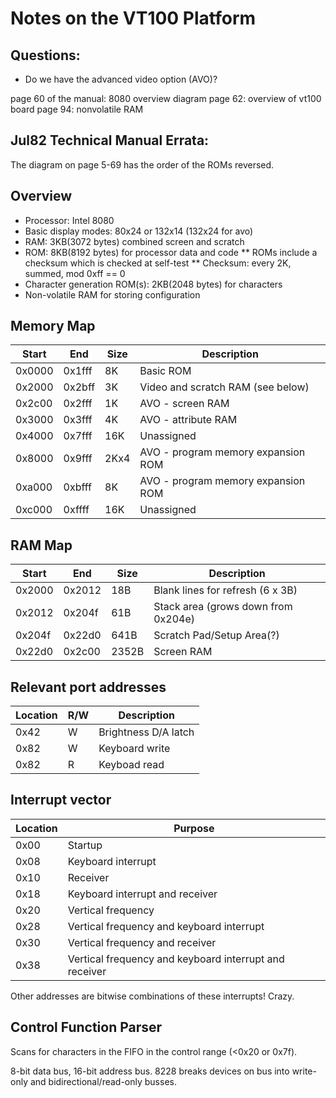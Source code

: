 Notes on the VT100 Platform
===========================

Questions:
----------
* Do we have the advanced video option (AVO)?

page 60 of the manual: 8080 overview diagram
page 62: overview of vt100 board
page 94: nonvolatile RAM 

Jul82 Technical Manual Errata:
------------------------------
The diagram on page 5-69 has the order of the ROMs reversed.

Overview
--------

* Processor: Intel 8080
* Basic display modes: 80x24 or 132x14 (132x24 for avo)
* RAM: 3KB(3072 bytes) combined screen and scratch
* ROM: 8KB(8192 bytes) for processor data and code
** ROMs include a checksum which is checked at self-test
** Checksum: every 2K, summed, mod 0xff == 0
* Character generation ROM(s): 2KB(2048 bytes) for characters
* Non-volatile RAM for storing configuration

Memory Map
----------

 Start  |   End   |  Size  |  Description
--------|---------|--------|-------------
0x0000  | 0x1fff  |   8K   | Basic ROM
0x2000  | 0x2bff  |   3K   | Video and scratch RAM (see below)
0x2c00  | 0x2fff  |   1K   | AVO - screen RAM
0x3000  | 0x3fff  |   4K   | AVO - attribute RAM
0x4000  | 0x7fff  |  16K   | Unassigned
0x8000  | 0x9fff  | 2Kx4   | AVO - program memory expansion ROM
0xa000  | 0xbfff  |   8K   | AVO - program memory expansion ROM
0xc000  | 0xffff  |  16K   | Unassigned


RAM Map
-------

 Start  |   End   |  Size  |  Description
--------|---------|--------|-------------
0x2000  | 0x2012  |  18B   | Blank lines for refresh (6 x 3B)
0x2012  | 0x204f  |  61B   | Stack area (grows down from 0x204e)
0x204f  | 0x22d0  | 641B   | Scratch Pad/Setup Area(?)
0x22d0  | 0x2c00  | 2352B  | Screen RAM

Relevant port addresses
-----------------------

Location  | R/W | Description
----------|-----|------------
0x42      |  W  | Brightness D/A latch
0x82      |  W  | Keyboard write
0x82      |  R  | Keyboad read

Interrupt vector
----------------

Location  |  Purpose
----------|--------------
0x00      | Startup
0x08      | Keyboard interrupt
0x10      | Receiver
0x18      | Keyboard interrupt and receiver
0x20      | Vertical frequency
0x28      | Vertical frequency and keyboard interrupt
0x30      | Vertical frequency and receiver
0x38      | Vertical frequency and keyboard interrupt and receiver

Other addresses are bitwise combinations of these interrupts! Crazy.

Control Function Parser
-----------------------

Scans for characters in the FIFO in the control range (<0x20 or 0x7f).

8-bit data bus, 16-bit address bus.
8228 breaks devices on bus into write-only and bidirectional/read-only busses.
